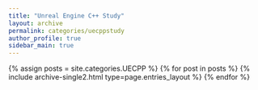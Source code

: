 ```yaml
---
title: "Unreal Engine C++ Study"
layout: archive
permalink: categories/uecppstudy
author_profile: true
sidebar_main: true
---
```


{% assign posts = site.categories.UECPP %}
{% for post in posts %} {% include archive-single2.html type=page.entries_layout %} {% endfor %}
